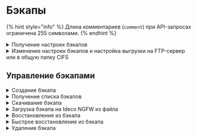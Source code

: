 # Бэкапы

{% hint style="info" %}
Длина комментариев (`comment`) при API-запросах ограничена 255 символами.
{% endhint %}

<details>
<summary>Получение настроек бэкапов</summary>

```
GET /backup/settings
```

**Ответ на успешный запрос:**

```json5
{
   "common": {
      "hour": "integer",
      "rotate": "weekly | monthly"
   },
   "ftp": {
      "enabled": "boolean",
      "server": "string",
      "login": "string",
      "password": "string",
      "remote_dir": "string"
   },
   "cifs": {
      "enabled": "boolean",
      "server": "string",
      "login": "string",
      "password": "string",
      "remote_dir": "string"
   }
}
```

* `common` - общие настройки бэкапов;
  * `hour` - час, в который делается автоматический бэкап, число от 0 до
    23;
  * `rotate` - удалять бэкапы старше недели (`weekly`) или месяца
    (`monthly`);
* `ftp` - настройки выгрузки бэкапов на FTP:
  * `enabled` - выгрузка включена/выключена;
  * `server` - адрес сервера, валидный домен или IP-адрес;
  * `login` - логин, не пустая строка;
  * `password` - пароль, не пустая строка, до 42 символов;
  * `remote_dir` - удаленный каталог, не пустая строка;
* `cifs` - настройки выгрузки бэкапов в общую папку CIFS:
  * `enabled` - выгрузка включена/выключена;
  * `server` - адрес сервера, валидный домен или IP-адрес;
  * `login` - логин, не пустая строка;
  * `password` - пароль, не пустая строка, до 42 символов;
  * `remote_dir` - удаленный каталог, не пустая строка.

</details>

<details>
<summary>Изменение настроек бэкапов и настройка выгрузки на FTP-сервер или в общую папку CIFS</summary>

```
PUT /backup/settings
```

**Json-тело запроса:**

```json5
{
   "common": {
      "hour": "integer",
      "rotate": "weekly | monthly"
   },
   "ftp": {
      "enabled": "boolean",
      "server": "string",
      "login": "string",
      "password": "string",
      "remote_dir": "string"
   },
   "cifs": {
      "enabled": "boolean",
      "server": "string",
      "login": "string",
      "password": "string",
      "remote_dir": "string"
   }
}
```

**Ответ на успешный запрос:** 200 ОК

</details>

## Управление бэкапами

<details>
<summary>Создание бэкапа</summary>

```
POST /backup/backups
```

**Json-тело запроса:**

```json5
{
   "comment": "string" //(комментарий, произвольный текст)
}
```

**Ответ на успешный запрос:**

```json5
{
    "id": "string"
}
```

</details>

<details>
<summary>Получение списка бэкапов</summary>

```
GET /backup/backups
```

**Ответ на успешный запрос:**

```json5
{
   "id": "string",
   "version": {
      "major": "integer",
      "minor": "integer",
      "build": "integer",
      "timestamp": "integer",
      "vendor": "Ideco",
      "product": "UTM" | "CC",
      "kind": "FSTEK" | "VPP" | "STANDARD" | "BPF",
      "release_type": "release" | "beta" | "devel"
   },
   "timestamp": "float",
   "comment": "string",
   "md5": "string",
   "size": "integer",
   "fast_restore_allowed": "boolean"
}
```

* `id` - идентификатор бэкапа;
* `version` - версия системы:
  * `major` -мажорный номер версии;
  * `minor` - минорный номер версии;
  * `build` - номер сборки;
  * `timestamp` - время выхода версии; 
  * `vendor` - вендор ("Ideco");
  * `product` - код продукта;
  * `kind` - вид продукта;
  * `release_type` - тип релиза;
* `timestamp` - дата/время создания бэкапа в формате UNIX timestamp;
* `comment` - комментарий, произвольный текст;
* `md5` - контрольная сумма файла бэкапа (`data.tar`);
* `size` - размер бэкапа, байт;
* `fast_restore_allowed` - можно ли выполнить быстрое восстановление из данного бэкапа (версия идентична системной).

</details>

<details>
<summary>Скачивание бэкапа</summary>

```
GET /backup/download/<id бэкапа>
```

**Ответ на успешный запрос:** тело бэкапа.

</details>

<details>
<summary>Загрузка бэкапа на Ideco NGFW из файла</summary>

```
POST /backup/upload
```

Используйте стандартный POST-запрос на загрузку файла. Название поля в форме должно
быть `backup_file`.

**Ответ на успешный запрос:**

```json5
{
   "id": "string"
}
```

</details>

<details>
<summary>Восстановление из бэкапа</summary>

```
POST /backup/backups/<id бэкапа>/apply
```

**Ответ на успешный запрос:** 200 ОК

</details>

<details>
<summary>Быстрое восстановление из бэкапа</summary>

```
POST /backup/backups/<id бэкапа>/apply/fast
```

**Ответ на успешный запрос:** 200 ОК

</details>

<details>
<summary>Удаление бэкапа</summary>

```
DELETE /backup/backups/<id бэкапа>
```

**Ответ на успешный запрос:** 200 ОК

</details>